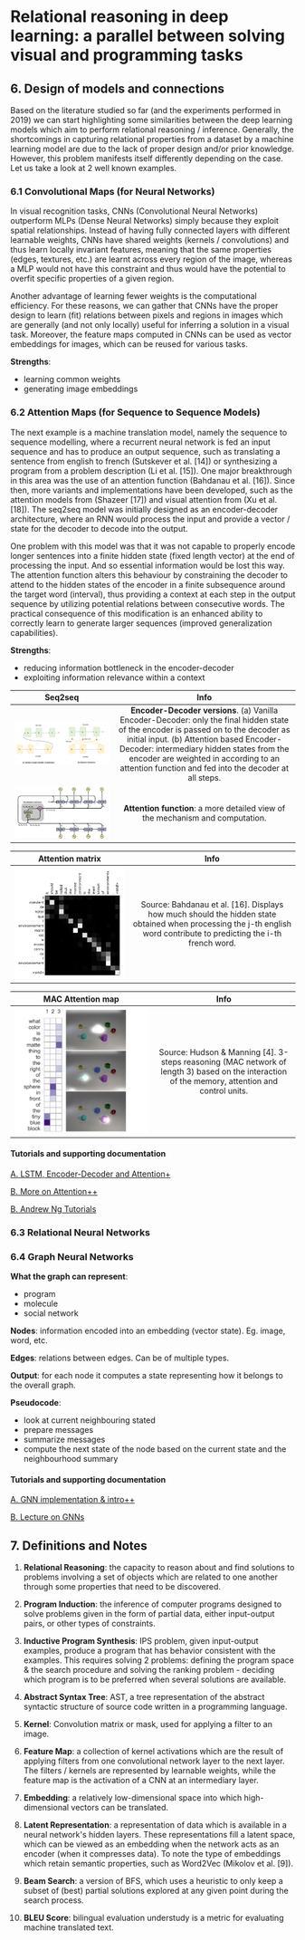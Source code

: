 # Relational reasoning in deep learning: a parallel between solving visual and programming tasks

## 6. Design of models and connections

Based on the literature studied so far (and the experiments performed in 2019) we can start highlighting some similarities between the deep learning models which aim to perform relational reasoning / inference. Generally, the shortcomings in capturing relational properties from a dataset by a machine learning model are due to the lack of proper design and/or prior knowledge. However, this problem manifests itself differently depending on the case. Let us take a look at 2 well known examples.

### 6.1 Convolutional Maps (for Neural Networks)

In visual recognition tasks, CNNs (Convolutional Neural Networks) outperform MLPs (Dense Neural Networks) simply because they exploit spatial relationships. Instead of having fully connected layers with different learnable weights, CNNs have shared weights (kernels / convolutions) and thus learn locally invariant features, meaning that the same properties (edges, textures, etc.) are learnt across every region of the image, whereas a MLP would not have this constraint and thus would have the potential to overfit specific properties of a given region. 

Another advantage of learning fewer weights is the computational efficiency. For these reasons, we can gather that CNNs have the proper design to learn (fit) relations between pixels and regions in images which are generally (and not only locally) useful for inferring a solution in a visual task. Moreover, the feature maps computed in CNNs can be used as vector embeddings for images, which can be reused for various tasks.

**Strengths**:

- learning common weights
- generating image embeddings

### 6.2 Attention Maps (for Sequence to Sequence Models)

The next example is a machine translation model, namely the sequence to sequence modelling, where a recurrent neural network is fed an input sequence and has to produce an output sequence, such as translating a sentence from english to french (Sutskever et al. [14]) or synthesizing a program from a problem description (Li et al. [15]). One major breakthrough in this area was the use of an attention function (Bahdanau et al. [16]). Since then, more variants and implementations have been developed, such as the attention models from (Shazeer [17]) and visual attention from (Xu et al. [18]). The seq2seq model was initially designed as an encoder-decoder architecture, where an RNN would process the input and provide a vector / state for the decoder to decode into the output.

One problem with this model was that it was not capable to properly encode longer sentences into a finite hidden state (fixed length vector) at the end of processing the input. And so essential information would be lost this way. The attention function alters this behaviour by constraining the decoder to attend to the hidden states of the encoder in a finite subsequence around the target word (interval), thus providing a context at each step in the output sequence by utilizing potential relations between consecutive words. The practical consequence of this modification is an enhanced ability to correctly learn to generate larger sequences (improved generalization capabilities).

**Strengths**:

- reducing information bottleneck in the encoder-decoder
- exploiting information relevance within a context 

|Seq2seq|Info|
|:-:|:---------:|
|![Encoder-Decoder versions](https://raw.githubusercontent.com/perticascatalin/Research/master/RelationalPROG/images/encoder_decoder.png)|**Encoder-Decoder versions**. (a) Vanilla Encoder-Decoder: only the final hidden state of the encoder is passed on to the decoder as initial input. (b) Attention based Encoder-Decoder: intermediary hidden states from the encoder are weighted in according to an attention function and fed into the decoder at all steps.|
|![Attention function](https://raw.githubusercontent.com/perticascatalin/Research/master/RelationalPROG/images/attention_function.png)|**Attention function**: a more detailed view of the mechanism and computation.|

|Attention matrix|Info|
|:-:|:---------:|
|![Attention matrix](https://raw.githubusercontent.com/perticascatalin/Research/master/RelationalPROG/images/attention_matrix.png)|Source: Bahdanau et al. [16]. Displays how much should the hidden state obtained when processing the j-th english word contribute to predicting the i-th french word.|

|MAC Attention map|Info|
|:-:|:---------:|
|![MAC Attention map](https://raw.githubusercontent.com/perticascatalin/Research/master/RelationalPROG/images/mac_attention.png)|Source: Hudson & Manning [4]. 3-steps reasoning (MAC network of length 3) based on the interaction of the memory, attention and control units.|

#### Tutorials and supporting documentation

[A. LSTM, Encoder-Decoder and Attention](https://medium.com/swlh/a-simple-overview-of-rnn-lstm-and-attention-mechanism-9e844763d07b)[+](https://levelup.gitconnected.com/building-seq2seq-lstm-with-luong-attention-in-keras-for-time-series-forecasting-1ee00958decb)

[B. More on Attention](https://machinelearningmastery.com/how-does-attention-work-in-encoder-decoder-recurrent-neural-networks/)[+](https://machinelearningmastery.com/the-attention-mechanism-from-scratch/)[+](https://machinelearningmastery.com/adding-a-custom-attention-layer-to-recurrent-neural-network-in-keras/)

[B. Andrew Ng Tutorials](https://www.youtube.com/watch?v=RLWuzLLSIgw)

### 6.3 Relational Neural Networks

### 6.4 Graph Neural Networks

**What the graph can represent**:

- program
- molecule
- social network

**Nodes**: information encoded into an embedding (vector state). Eg. image, word, etc.

**Edges**: relations between edges. Can be of multiple types.

**Output**: for each node it computes a state representing how it belongs to the overall graph.

**Pseudocode**:

- look at current neighbouring stated
- prepare messages
- summarize messages
- compute the next state of the node based on the current state and the neighbourhood summary

#### Tutorials and supporting documentation

[A. GNN implementation & intro](https://keras.io/examples/graph/gnn_citations/)[+](https://www.youtube.com/watch?v=2KRAOZIULzw)[+](https://www.youtube.com/watch?v=wJQQFUcHO5U)

[B. Lecture on GNNs](https://www.youtube.com/watch?v=zCEYiCxrL_0)

## 7. Definitions and Notes

1. **Relational Reasoning**: the capacity to reason about and find solutions to problems involving a set of objects which are related to one another through some properties that need to be discovered.

2. **Program Induction**: the inference of computer programs designed to solve problems given in the form of partial data, either input-output pairs, or other types of constraints.

3. **Inductive Program Synthesis**: IPS problem, given input-output examples, produce a program that has behavior consistent with the examples. This requires solving 2 problems: defining the program space & the search procedure and solving the ranking problem - deciding which program is to be preferred when several solutions are available.

4. **Abstract Syntax Tree**: AST, a tree representation of the abstract syntactic structure of source code written in a programming language.

5. **Kernel**: Convolution matrix or mask, used for applying a filter to an image.

6. **Feature Map**: a collection of kernel activations which are the result of applying filters from one convolutional network layer to the next layer. The filters / kernels are represented by learnable weights, while the feature map is the activation of a CNN at an intermediary layer.

7. **Embedding**: a relatively low-dimensional space into which high-dimensional vectors can be translated.

8. **Latent Representation**: a representation of data which is available in a neural network's hidden layers. These representations fill a latent space, which can be viewed as an embedding when the network acts as an encoder (when it compresses data). To note the type of embeddings which retain semantic properties, such as Word2Vec (Mikolov et al. [9]).

9. **Beam Search**: a version of BFS, which uses a heuristic to only keep a subset of (best) partial solutions explored at any given point during the search process.

10. **BLEU Score**: bilingual evaluation understudy is a metric for evaluating machine translated text.